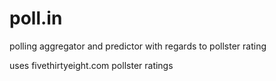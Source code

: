 # poll.in
polling aggregator and predictor with regards to pollster rating

uses fivethirtyeight.com pollster ratings
